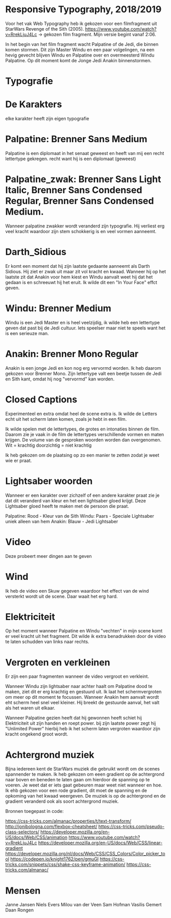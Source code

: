 # Responsive Typography, 2018/2019

Voor het vak Web Typography heb ik gekozen voor een filmfragment uit StarWars Revenge of the Sith (2005). 
https://www.youtube.com/watch?v=RrekLjuJ4Lc -> gekozen film fragment. Mijn versie begint vanaf 2:06. 

In het begin van het film fragment wacht Palpatine of de Jedi, die binnen komen stormen. Dit zijn Master Windu en een paar volgelingen, na een hevig gevecht blijven Windu en Palpatine over en overmeesterd Windu Palpatine. Op dit moment komt de Jonge Jedi Anakin binnenstormen. 




# Typografie


# De Karakters
elke karakter heeft zijn eigen typografie

# Palpatine:  Brenner Sans Medium 
Palpatine is een diplomaat in het senaat geweest en heeft van mij een recht lettertype gekregen. 
recht want hij is een diplomaat (geweest)

# Palpatine_zwak: Brenner Sans Light Italic, Brenner Sans Condensed Regular, Brenner Sans Condensed Medium.
Wanneer palpatine zwakker wordt veranderd zijn typografie. Hij verliest erg veel kracht waardoor zijn stem schokkerig is en veel vormen aanneemt. 

# Darth_Sidious
Er komt een moment dat hij zijn laatste gedaante aanneemt als Darth Sidious. Hij ziet er zwak uit maar zit vol kracht en kwaad. Wanneer hij op het laatste zit dat Anakin voor hem kiest en Windu aanvalt weet hij dat het gedaan is en schreeuwt hij het eruit. Ik wilde dit een "In Your Face" effct geven.

# Windu: Brenner Medium
Windu is een Jedi Master en is heel veelzijdig, ik wilde heb een lettertype geven dat past bij de Jedi cultuur. Iets speelser maar niet te speels want het is een serieuze man.

# Anakin: Brenner Mono Regular
Anakin is een jonge Jedi en kon nog erg vervormd worden. Ik heb daarom gekozen voor Brenner Mono. Zijn lettertype valt een beetje tussen de Jedi en Sith kant, omdat hij nog "vervormd" kan worden. 








# Closed Captions
Experimenteel en extra omdat heel de scene extra is. 
Ik wilde de Letters echt uit het scherm laten komen, zoals je hebt in een film.

Ik wilde spelen met de lettertypes, de grotes en intonaties binnen de film. Daarom zie je vaak in de film de lettertypes verschillende vormen en maten krijgen. De volume van de gesproken woorden worden dan overgenomen. 
Wit = krachtig
doorzichtig =  niet krachtig

Ik heb gekozen om de plaatsing op zo een manier te zetten zodat je weet wie er praat. 



# Lightsaber woorden
Wanneer er een karakter over zichzelf of een andere karakter praat zie je dat dit veranderd van kleur en het een lightsaber gloed krijgt. Deze Lightsaber gloed heeft te maken met de persoon die praat. 

Palpatine: Rood - Kleur van de Sith
Windu: Paars - Speciale Lightsaber uniek alleen van hem
Anakin: Blauw - Jedi Lightsaber


# Video

Deze probeert meer dingen aan te geven

#  Wind
Ik heb de video een Skuw gegeven waardoor het effect van de wind versterkt wordt uit de scene. Daar waait het erg hard.

# Elektriciteit
Op het moment wanneer Palpatine en Windu "vechten" in mijn scene komt er veel kracht uit het fragment. Dit wilde ik extra benadrukken door de video te laten schudden van links naar rechts. 

# Vergroten en verkleinen
Er zijn een paar fragmenten wanneer de video vergroot en verkleint. 

Wanneer Windu zijn lightsaber naar achter haalt om Palpatine dood te maken, ziet dit er erg krachtig en gestuurd uit. Ik laat het schermvergroten om meer op dit moment te focussen. Wanneer Anakin hem aanvalt wordt eht scherm heel snel veel kleiner. Hij breekt de gestuurde aanval, het valt als het waren uit elkaar. 

Wanneer Palpatine gezien heeft dat hij gewonnen heeft schiet hij Elektriciteit uit zijn handen en roept power. bij zijn laatste power zegt hij "Unlimited Power" hierbij heb ik het scherm laten vergroten waardoor zijn kracht ongekend groot wordt. 

# Achtergrond muziek 
Bijna iedereen kent de StarWars muziek die gebruikt wordt om de scenes spannender te maken. Ik heb gekozen om eeen gradient op de achtergrond naar boven en beneden te laten gaan om hierdoor de spanning op te voeren. Je weet dat er iets gaat gebeuren maar weet niet wanneer en hoe.  Ik ehb gekozen voor een rode gradient, dit moet de spanning en de opkoming van het kwaad weergeven. De muziek is op de achtergrond en de gradient veranderd ook als soort achtergrond muziek.


Bronnen toegepast in code:

https://css-tricks.com/almanac/properties/t/text-transform/
http://jonibologna.com/flexbox-cheatsheet/
https://css-tricks.com/pseudo-class-selectors/
https://developer.mozilla.org/en-US/docs/Web/CSS/animation
https://www.youtube.com/watch?v=RrekLjuJ4Lc
https://developer.mozilla.org/en-US/docs/Web/CSS/linear-gradient
https://developer.mozilla.org/nl/docs/Web/CSS/CSS_Colors/Color_picker_tool
https://codepen.io/knight1762/pen/gmuGI
https://css-tricks.com/snippets/css/shake-css-keyframe-animation/
https://css-tricks.com/almanac/

# Mensen
Janne Jansen
Niels Evers
Milou van der Veen
Sam Hofman
Vasilis Gemert
Daan Rongen







